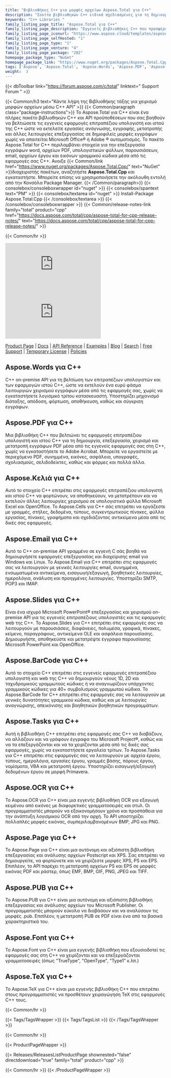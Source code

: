 ```yaml
---
title: "Βιβλιοθήκες C++ για μορφές αρχείων Aspose.Total για C++"
description: "Σουίτα βιβλιοθηκών C++ ειδικά σχεδιασμένες για τη δημιουργία, το χειρισμό και τη μετατροπή δημοφιλών μορφών αρχείων από το Microsoft Office & PDF χωρίς να απαιτείται Office ή Adobe Automation. Το πακέτο C++ API περιλαμβάνει επίσης μια εξειδικευμένη βιβλιοθήκη για τη δημιουργία και την αναγνώριση ετικετών γραμμωτού κώδικα από εικόνες."
keywords: "C++ Libraries "
family_listing_page_title: "Aspose.Total για C++"
family_listing_page_description: "Εγγενείς βιβλιοθήκες C++ που προσφέρουν τη δυνατότητα δημιουργίας, χειρισμού, μετατροπής ή απόδοσης υπολογιστικών φύλλων Excel, παρουσιάσεων PowerPoint, μηνυμάτων email και αρχείων PDF μέσα από εφαρμογές της C++. Προσφέρει επίσης τη δυνατότητα εξαγωγής κειμένου από εικόνες μέσω της αυτόνομης Βιβλιοθήκης C++ OCR, καθώς και δημιουργία και αναγνώριση γραμμωτού κώδικα."
family_listing_page_iconurl: "https://www.aspose.cloud/templates/aspose/App_Themes/V3/images/total/272x272/aspose_total-for-cpp.png"
family_listing_page_selfHosted: "1"
family_listing_page_type: "1"
family_listing_page_venture: "4"
family_listing_page_package: "202"
homepage_package_type: "NuGet"
homepage_package_link: "https://www.nuget.org/packages/Aspose.Total.Cpp/"
tags: ['Aspose', 'Aspose.Total', 'Aspose.Words', 'Aspose.PDF', 'Aspose.Cells', 'Aspose.Email', 'Aspose.Slides', 'Aspose.BarCode', 'Aspose.Tasks', 'Aspose.OCR', 'Aspose.Page', 'Aspose.PUB', 'Aspose.Font', 'C++', 'CPP', 'Conholdate', 'Conholdate.Total']
weight:  3
---
```


{{< dbToolbar link="https://forum.aspose.com/c/total" linktext=" Support Forum " >}}

{{< Common/h3 text="Κάντε λήψη της Βιβλιοθήκης τάξης για χειρισμό μορφών αρχείων μέσω C++ API"  >}}
{{< Common/paragraph class="package-instructions">}}
Το Aspose.Total για C++ είναι ένα πλήρες πακέτο βιβλιοθηκών C++ και API προϋποθέσεων που σας βοηθούν να βελτιώσετε τις εγγενείς εφαρμογές επιτραπέζιου υπολογιστή και ιστού της C++ ώστε να εκτελείτε εργασίες ανάγνωσης, εγγραφής, μετατροπής και άλλες λειτουργίες επεξεργασίας σε δημοφιλείς μορφές εγγράφων χωρίς να απαιτείται Microsoft Office® ή Adobe ® αυτοματισμός. Το πακέτο Aspose.Total for C++ περιλαμβάνει στοιχεία για την επεξεργασία εγγράφων word, αρχείων PDF, υπολογιστικών φύλλων, παρουσιάσεων, email, αρχείων έργου και εικόνων γραμμικού κώδικα μέσα από τις εφαρμογές σας C++.
Ανοιξε
{{< Common/link href="https://www.nuget.org/packages/Aspose.Total.Cpp/" text="NuGet"  >}}διαχειριστής πακέτων, αναζητήστε <b>Aspose.Total.Cpp</b> και εγκαταστήστε. Μπορείτε επίσης να χρησιμοποιήσετε την ακόλουθη εντολή από την Κονσόλα Package Manager.
{{< /Common/paragraph>}}
{{< consolebox/consoleboxwrapper id="nuget" >}}
   {{< consolebox/spantext text="PM" >}}
   {{< consolebox/textarea id="nuget" >}} Install-Package Aspose.Total.Cpp {{< /consolebox/textarea >}}
{{< /consolebox/consoleboxwrapper >}}
{{< Common/release-notes-link family="total" product="cpp" href="https://docs.aspose.com/total/cpp/aspose-total-for-cpp-release-notes/" text="https://docs.aspose.com/total/cpp/aspose-total-for-cpp-release-notes/"  >}}

{{< Common/hr >}}

![Version](https://img.shields.io/nuget/v/Aspose.Total.Cpp) ![Nuget](https://img.shields.io/nuget/dt/Aspose.Total.Cpp)

[Product Page](https://products.aspose.com/total/cpp/) | [Docs](https://docs.aspose.com/total/cpp/) | [API Reference](https://reference.aspose.com/) | [Examples](http://aspose.github.io/) | [Blog](https://blog.aspose.com/) | [Search](https://search.aspose.com/) | [Free Support](https://forum.aspose.com/) | [Temporary License](https://purchase.aspose.com/temporary-license) | [Policies](https://purchase.aspose.com/policies)

## Aspose.Words για C++

C++ on-premise API για τη βελτίωση των επιτραπέζιων υπολογιστών και των εφαρμογών ιστού C++, ώστε να εκτελούν ένα ευρύ φάσμα λειτουργιών χειρισμού εγγράφων μέσα από τις εφαρμογές σας, χωρίς να εγκαταστήσετε λογισμικό τρίτου κατασκευαστή. Υποστηρίζει μηχανισμό διάταξης, απόδοση, φόρτωση, αποθήκευση, καθώς και σύγκριση εγγράφων.

## Aspose.PDF για C++

Μια βιβλιοθήκη C++ που βελτιώνει τις εφαρμογές επιτραπέζιου υπολογιστή και ιστού C++ για τη δημιουργία, επεξεργασία, χειρισμό και μετατροπή εγγράφων PDF μέσα από τις εγγενείς εφαρμογές σας στη C++, χωρίς να εγκαταστήσετε το Adobe Acrobat. Μπορείτε να εργαστείτε με περιεχόμενο PDF, συνημμένα, εικόνες, ασφάλεια, υπογραφές, σχολιασμούς, σελιδοδείκτες, καθώς και φόρμες και πολλά άλλα.

## Aspose.Κελιά για C++

Αυτό το στοιχείο C++ επιτρέπει στις εφαρμογές επιτραπέζιου υπολογιστή και ιστού C++ να φορτώνουν, να αποθηκεύουν, να μετατρέπουν και να εκτελούν άλλες λειτουργίες χειρισμού σε υπολογιστικά φύλλα Microsoft Excel και OpenOffice. Το Aspose.Cells για C++ σάς επιτρέπει να εργάζεστε με γραμμές, στήλες, δεδομένα, τύπους, συγκεντρωτικούς πίνακες, φύλλα εργασίας, πίνακες, γραφήματα και σχεδιάζοντας αντικείμενα μέσα από τις δικές σας εφαρμογές.

## Aspose.Email για C++

Αυτό το C++ on-premise API γραμμένο σε εγγενή C σάς βοηθά να δημιουργήσετε εφαρμογές επεξεργασίας και διαχείρισης email για Windows και Linux. Το Aspose.Email για C++ επιτρέπει στις εφαρμογές σας να λειτουργούν με γενικές λειτουργίες email, συνημμένα, ενσωματωμένα αντικείμενα, εισαγωγή/εξαγωγή, βοηθητικές λειτουργίες, ημερολόγια, ανάλυση και προηγμένες λειτουργίες. Υποστηρίζει SMTP, POP3 και IMAP.

## Aspose.Slides για C++

Είναι ένα ισχυρό Microsoft PowerPoint® επεξεργασίας και χειρισμού on-premise API για τις εγγενείς επιτραπέζιους υπολογιστές και τις εφαρμογές web της C++. Το Aspose.Slides για C++ επιτρέπει στις εφαρμογές σας να λειτουργούν με παρουσιάσεις, διαφάνειες, πολυμέσα, γραφικά, πίνακες, κείμενο, παραγράφους, αντικείμενα OLE και ασφάλεια παρουσίασης. Δημιουργήστε, αποθηκεύστε και μετατρέψτε έγγραφα παρουσίασης Microsoft PowerPoint και OpenOffice.

## Aspose.BarCode για C++

Αυτό το στοιχείο C++ επιτρέπει στις εγγενείς εφαρμογές επιτραπέζιου υπολογιστή και web της C++ να δημιουργούν νέους 1D, 2D και ταχυδρομικούς γραμμωτούς κώδικες ή να αναγνωρίζουν υπάρχοντες γραμμικούς κώδικες για 40+ συμβολισμούς γραμμωτού κώδικα. Το Aspose.BarCode for C++ επιτρέπει στις εφαρμογές σας να λειτουργούν με γενικές δυνατότητες γραμμικού κώδικα, καθώς και με λειτουργίες αναγνώρισης, απεικόνισης και βοηθητικών βοηθητικών προγραμμάτων.

## Aspose.Tasks για C++

Αυτή η βιβλιοθήκη C++ επιτρέπει στις εφαρμογές σας C++ να διαβάζουν, να αλλάζουν και να γράφουν έγγραφα του Microsoft Project®, καθώς και να τα επεξεργάζονται και να τα χειρίζονται μέσα από τις δικές σας εφαρμογές, χωρίς να εγκαταστήσετε εργαλεία τρίτων. Το Aspose.Tasks για C++ επιτρέπει στις εφαρμογές σας να λειτουργούν με αρχεία έργου, τύπους, ημερολόγια, εργασίες έργου, γραμμές βάσης, πόρους έργου, νομίσματα, VBA και μετατροπή έργου. Υποστηρίζει εισαγωγή/εξαγωγή δεδομένων έργου σε μορφή Primavera.

## Aspose.OCR για C++

Το Aspose.OCR για C++ είναι μια εγγενής βιβλιοθήκη OCR για εξαγωγή κειμένου από εικόνες με διαφορετικές γραμματοσειρές και στυλ. Οι προγραμματιστές μπορούν να εξοικονομήσουν χρόνο και προσπάθεια για την ανάπτυξη λογισμικού OCR από την αρχή. Το API υποστηρίζει πολλαπλές μορφές εικόνας, συμπεριλαμβανομένων BMP, JPG και PNG.

## Aspose.Page για C++

Το Aspose.Page για C++ είναι μια αυτόνομη και αξιόπιστη βιβλιοθήκη επεξεργασίας και ανάλυσης αρχείων Postscript και XPS. Σας επιτρέπει να δημιουργείτε, να φορτώνετε και να χειρίζεστε μορφές XPS, PS και EPS. Επιπλέον, το API παρέχει τη μετατροπή αρχείων PS και EPS σε μορφές εικόνας PDF και ράστερ, όπως EMF, BMP, GIF, PNG, JPEG και TIFF.

## Aspose.PUB για C++

Το Aspose.PUB για C++ είναι μια αυτόνομη και αξιόπιστη βιβλιοθήκη επεξεργασίας και ανάλυσης αρχείων του Microsoft Publisher. Οι προγραμματιστές μπορούν εύκολα να διαβάσουν και να αναλύσουν τις μορφές .pub. Επιπλέον, η μετατροπή PUB σε PDF είναι ένα από τα βασικά χαρακτηριστικά του.

## Aspose.Font για C++

Το Aspose.Font για C++ είναι μια εγγενής βιβλιοθήκη που εξουσιοδοτεί τις εφαρμογές σας στη C++ να χειρίζονται και να επεξεργάζονται γραμματοσειρές (όπως "TrueType", "OpenType", "Type1" κ.λπ.)

## Aspose.TeX για C++

Το Aspose.TeX για C++ είναι μια εγγενής βιβλιοθήκη C++ που επιτρέπει στους προγραμματιστές να προσθέτουν χειραγώγηση TeX στις εφαρμογές C++ τους.

{{< Common/hr >}}

{{< Tags/TagsWrapper >}}
 {{< Tags/TagsList >}}
{{< /Tags/TagsWrapper >}}

{{< Common/hr >}}

{{< ProductPageWrapper >}}
<!-- ReleasesListProductPage-->
   {{< Releases/ReleasesListProductPage shownested="false"  directdownload="true" family="total" product="cpp" >}}
<!-- /ReleasesListProductPage-->
{{< Common/hr >}}
{{< /ProductPageWrapper >}}


